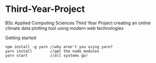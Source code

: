 # Third-Year-Project
BSc Applied Computing Sciences Third Year Project creating an online climate data plotting tool using modern web technologies

Getting started
```
npm install -g yarn //why aren't you using yarn?
yarn install        //get the node_modules 
yarn start          //all systems go!
```
